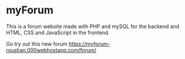 # myForum
This is a forum website made with PHP and mySQL for the backend and HTML, CSS and JavaScript in the frontend.

Go try out this new forum 
https://myforum-roushan.000webhostapp.com/forum/

